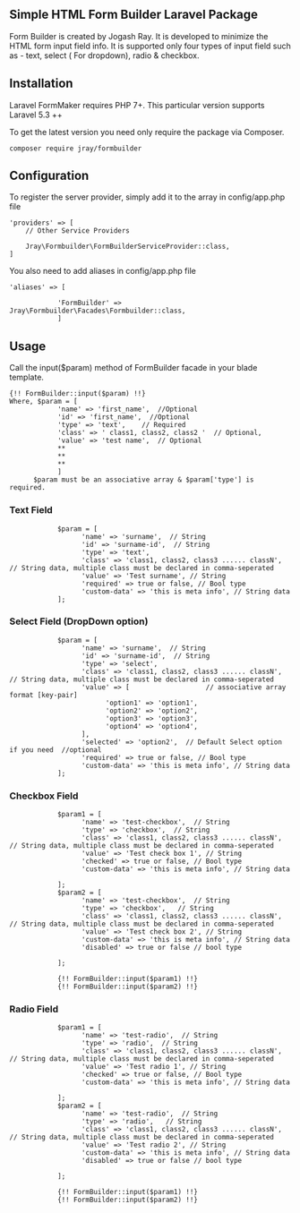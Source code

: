 ## Simple HTML Form Builder Laravel Package
Form Builder is created by Jogash Ray. It is developed to minimize the HTML form input field info. It is supported only four types of input field such as - text, select ( For dropdown), radio & checkbox.
## Installation

Laravel FormMaker requires PHP 7+. This particular version supports Laravel 5.3 ++

To get the latest version you need only require the package via Composer.
```
composer require jray/formbuilder
```

## Configuration
To register the server provider, simply add it to the array in config/app.php file
```
'providers' => [
    // Other Service Providers

    Jray\Formbuilder\FormBuilderServiceProvider::class,
]
```

You also need to add aliases in config/app.php file
```
'aliases' => [
            
            'FormBuilder' => Jray\Formbuilder\Facades\Formbuilder::class,
            ]
```
## Usage
Call the input($param) method of FormBuilder facade in your blade template.
```
{!! FormBuilder::input($param) !!}
Where, $param = [
            'name' => 'first_name',  //Optional
            'id' => 'first_name',  //Optional
            'type' => 'text',    // Required
            'class' => ' class1, class2, class2 '  // Optional,
            'value' => 'test name',  // Optional
            **
            **
            **
            ]
      $param must be an associative array & $param['type'] is required.
```
### Text Field
```
            $param = [
                  'name' => 'surname',  // String
                  'id' => 'surname-id',  // String 
                  'type' => 'text',
                  'class' => 'class1, class2, class3 ...... classN', // String data, multiple class must be declared in comma-seperated
                  'value' => 'Test surname', // String 
                  'required' => true or false, // Bool type
                  'custom-data' => 'this is meta info', // String data
            ];
```
### Select Field (DropDown option)
```
            $param = [
                  'name' => 'surname',  // String
                  'id' => 'surname-id',  // String 
                  'type' => 'select',
                  'class' => 'class1, class2, class3 ...... classN', // String data, multiple class must be declared in comma-seperated
                  'value' => [                   // associative array format [key-pair]
                        'option1' => 'option1',
                        'option2' => 'option2',
                        'option3' => 'option3',
                        'option4' => 'option4',
                  ],
                  'selected' => 'option2',  // Default Select option if you need  //optional
                  'required' => true or false, // Bool type
                  'custom-data' => 'this is meta info', // String data
            ];
```

### Checkbox Field
```
            $param1 = [
                  'name' => 'test-checkbox',  // String
                  'type' => 'checkbox',  // String
                  'class' => 'class1, class2, class3 ...... classN', // String data, multiple class must be declared in comma-seperated
                  'value' => 'Test check box 1', // String 
                  'checked' => true or false, // Bool type
                  'custom-data' => 'this is meta info', // String data
                  
            ];
            $param2 = [
                  'name' => 'test-checkbox',  // String
                  'type' => 'checkbox',   // String
                  'class' => 'class1, class2, class3 ...... classN', // String data, multiple class must be declared in comma-seperated
                  'value' => 'Test check box 2', // String 
                  'custom-data' => 'this is meta info', // String data
                  'disabled' => true or false // bool type
                  
            ];
            
            {!! FormBuilder::input($param1) !!}
            {!! FormBuilder::input($param2) !!}
```
### Radio Field
```
            $param1 = [
                  'name' => 'test-radio',  // String
                  'type' => 'radio',  // String
                  'class' => 'class1, class2, class3 ...... classN', // String data, multiple class must be declared in comma-seperated
                  'value' => 'Test radio 1', // String 
                  'checked' => true or false, // Bool type
                  'custom-data' => 'this is meta info', // String data
                  
            ];
            $param2 = [
                  'name' => 'test-radio',  // String
                  'type' => 'radio',   // String
                  'class' => 'class1, class2, class3 ...... classN', // String data, multiple class must be declared in comma-seperated
                  'value' => 'Test radio 2', // String 
                  'custom-data' => 'this is meta info', // String data
                  'disabled' => true or false // bool type
                  
            ];
            
            {!! FormBuilder::input($param1) !!}
            {!! FormBuilder::input($param2) !!}
```